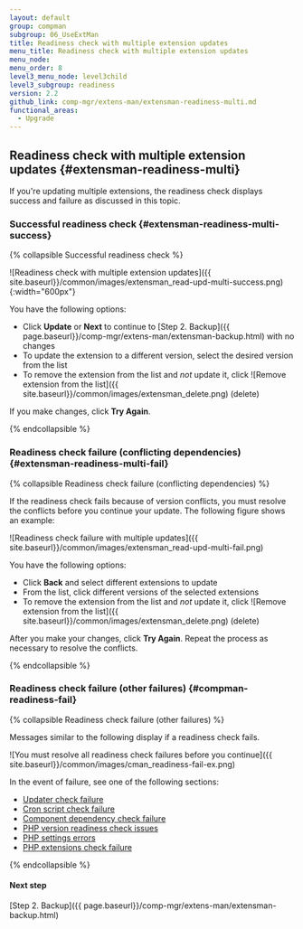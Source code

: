 ```yaml
---
layout: default
group: compman
subgroup: 06_UseExtMan
title: Readiness check with multiple extension updates
menu_title: Readiness check with multiple extension updates
menu_node:
menu_order: 8
level3_menu_node: level3child
level3_subgroup: readiness
version: 2.2
github_link: comp-mgr/extens-man/extensman-readiness-multi.md
functional_areas:
  - Upgrade
---
```


## Readiness check with multiple extension updates {#extensman-readiness-multi}
If you're updating multiple extensions, the readiness check displays success and failure as discussed in this topic.

### Successful readiness check {#extensman-readiness-multi-success}

{% collapsible Successful readiness check %}

![Readiness check with multiple extension updates]({{ site.baseurl}}/common/images/extensman_read-upd-multi-success.png){:width="600px"}

You have the following options:

*	Click **Update** or **Next** to continue to [Step 2. Backup]({{ page.baseurl}}/comp-mgr/extens-man/extensman-backup.html) with no changes
*	To update the extension to a different version, select the desired version from the list 
*	To remove the extension from the list and *not* update it, click ![Remove extension from the list]({{ site.baseurl}}/common/images/extensman_delete.png) (delete)

If you make changes, click **Try Again**.

{% endcollapsible %}

### Readiness check failure (conflicting dependencies) {#extensman-readiness-multi-fail}

{% collapsible Readiness check failure (conflicting dependencies) %}

If the readiness check fails because of version conflicts, you must resolve the conflicts before you continue your update. The following figure shows an example:

![Readiness check failure with multiple updates]({{ site.baseurl}}/common/images/extensman_read-upd-multi-fail.png)

You have the following options:

*	Click **Back** and select different extensions to update
*	From the list, click different versions of the selected extensions
*	To remove the extension from the list and *not* update it, click ![Remove extension from the list]({{ site.baseurl}}/common/images/extensman_delete.png) (delete)

After you make your changes, click **Try Again**. Repeat the process as necessary to resolve the conflicts.

{% endcollapsible %}

### Readiness check failure (other failures) {#compman-readiness-fail}

{% collapsible Readiness check failure (other failures) %}

Messages similar to the following display if a readiness check fails. 

![You must resolve all readiness check failures before you continue]({{ site.baseurl}}/common/images/cman_readiness-fail-ex.png)

In the event of failure, see one of the following sections:

*	<a href="{{page.baseurl}}/comp-mgr/trouble/cman/updater.html">Updater check failure</a>
*	<a href="{{page.baseurl}}/comp-mgr/trouble/cman/cron.html">Cron script check failure</a>
*	<a href="{{page.baseurl}}/comp-mgr/trouble/cman/component-depend.html">Component dependency check failure</a>
*	<a href="{{page.baseurl}}/comp-mgr/trouble/cman/php-version.html">PHP version readiness check issues</a>
*	<a href="{{page.baseurl}}/install-gde/trouble/php/tshoot_php-set.html">PHP settings errors</a>
*	<a href="{{page.baseurl}}/install-gde/system-requirements.html">PHP extensions check failure</a>

{% endcollapsible %}

#### Next step
[Step 2. Backup]({{ page.baseurl}}/comp-mgr/extens-man/extensman-backup.html)